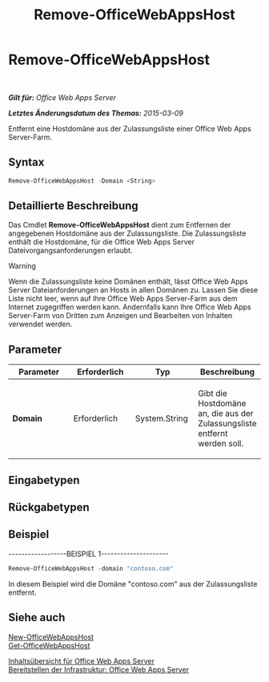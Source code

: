﻿---
title: Remove-OfficeWebAppsHost
TOCTitle: Remove-OfficeWebAppsHost
ms:assetid: d0f7b5c2-da0f-421a-8478-c39b247c3ac5
ms:mtpsurl: https://technet.microsoft.com/de-de/library/JJ219453(v=office.15)
ms:contentKeyID: 49633187
ms.date: 12/18/2017
mtps_version: v=office.15
ms.translationtype: HT
---

# Remove-OfficeWebAppsHost

 

_**Gilt für:** Office Web Apps Server_

_**Letztes Änderungsdatum des Themas:** 2015-03-09_

Entfernt eine Hostdomäne aus der Zulassungsliste einer Office Web Apps Server-Farm.

## Syntax

```PowerShell
Remove-OfficeWebAppsHost -Domain <String>
```

## Detaillierte Beschreibung

Das Cmdlet **Remove-OfficeWebAppsHost** dient zum Entfernen der angegebenen Hostdomäne aus der Zulassungsliste. Die Zulassungsliste enthält die Hostdomäne, für die Office Web Apps Server Dateivorgangsanforderungen erlaubt.


> [!WARNING]
> Wenn die Zulassungsliste keine Domänen enthält, lässt Office Web Apps Server Dateianforderungen an Hosts in allen Domänen zu. Lassen Sie diese Liste nicht leer, wenn auf Ihre Office Web Apps Server-Farm aus dem Internet zugegriffen werden kann. Andernfalls kann Ihre Office Web Apps Server-Farm von Dritten zum Anzeigen und Bearbeiten von Inhalten verwendet werden.



## Parameter


<table>
<colgroup>
<col style="width: 25%" />
<col style="width: 25%" />
<col style="width: 25%" />
<col style="width: 25%" />
</colgroup>
<thead>
<tr class="header">
<th>Parameter</th>
<th>Erforderlich</th>
<th>Typ</th>
<th>Beschreibung</th>
</tr>
</thead>
<tbody>
<tr class="odd">
<td><p><strong>Domain</strong></p></td>
<td><p>Erforderlich</p></td>
<td><p>System.String</p></td>
<td><p>Gibt die Hostdomäne an, die aus der Zulassungsliste entfernt werden soll.</p></td>
</tr>
</tbody>
</table>


## Eingabetypen

## Rückgabetypen

## Beispiel

\------------------BEISPIEL 1---------------------

```PowerShell
Remove-OfficeWebAppsHost -domain "contoso.com"
```

In diesem Beispiel wird die Domäne "contoso.com" aus der Zulassungsliste entfernt.

## Siehe auch


[New-OfficeWebAppsHost](new-officewebappshost.md)  
[Get-OfficeWebAppsHost](get-officewebappshost.md)  


[Inhaltsübersicht für Office Web Apps Server](content-roadmap-for-office-web-apps-server.md)  
[Bereitstellen der Infrastruktur: Office Web Apps Server](deploy-the-infrastructure-office-web-apps-server.md)  
  

[](deploy-the-infrastructure-office-web-apps-server.md)

